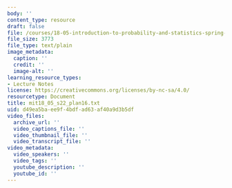 ```yaml
---
body: ''
content_type: resource
draft: false
file: /courses/18-05-introduction-to-probability-and-statistics-spring-2022/mit18_05_s22_plan16.txt
file_size: 3773
file_type: text/plain
image_metadata:
  caption: ''
  credit: ''
  image-alt: ''
learning_resource_types:
- Lecture Notes
license: https://creativecommons.org/licenses/by-nc-sa/4.0/
resourcetype: Document
title: mit18_05_s22_plan16.txt
uid: d49ea5ba-ee9f-4bdf-ad63-af40a9d3b5df
video_files:
  archive_url: ''
  video_captions_file: ''
  video_thumbnail_file: ''
  video_transcript_file: ''
video_metadata:
  video_speakers: ''
  video_tags: ''
  youtube_description: ''
  youtube_id: ''
---
```

